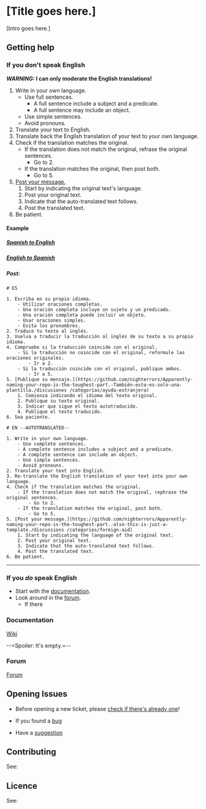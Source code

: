 # [Title goes here.] <!--TODO-->

[Intro goes here.] <!--TODO-->

## Getting help

### If you don't speak English

***WARNING:* I can only moderate the English translations!**

1. Write in your own language.
	- Use full sentences. 
		- A full sentence include a subject and a predicate.
		- A full sentence may include an object.
	- Use simple sentences.
	- Avoid pronouns.
2. Translate your text to English.
3. Translate back the English translation of your text to your own language.
4. Check if the translation matches the original.
	- If the translation does not match the original, refrase the original sentences.
		- Go to 2.
	- If the translation matches the original, then post both.
		- Go to 5.
5. [Post your message.](https://github.com/nighterrors/Apparently-naming-your-repo-is-the-toughest-part.-Also-this-is-just-a-template./discussions/categories/foreign-help)
	1. Start by indicating the original text's language.
	2. Post your original text.
	3. Indicate that the auto-translated text follows.
	4. Post the translated text.
6. Be patient.

#### Example

##### [Spanish to English](https://translate.google.com/?sl=es&tl=en&text=1.%20Escriba%20en%20su%20propio%20idioma.%0A-%20Utilizar%20oraciones%20completas.%0A-%20Una%20oraci%C3%B3n%20completa%20incluye%20un%20sujeto%20y%20un%20predicado.%0A-%20Una%20oraci%C3%B3n%20completa%20puede%20incluir%20un%20objeto.%0A-%20Usar%20oraciones%20simples.%0A-%20Evita%20los%20pronombres.%0A2.%20Traduce%20tu%20texto%20al%20ingl%C3%A9s.%0A3.%20Vuelva%20a%20traducir%20la%20traducci%C3%B3n%20al%20ingl%C3%A9s%20de%20su%20texto%20a%20su%20propio%20idioma.%0A4.%20Compruebe%20si%20la%20traducci%C3%B3n%20coincide%20con%20el%20original.%0A-%20Si%20la%20traducci%C3%B3n%20no%20coincide%20con%20el%20original%2C%20reformule%20las%20oraciones%20originales.%0A-%20Ir%20a%202.%0A-%20Si%20la%20traducci%C3%B3n%20coincide%20con%20el%20original%2C%20publique%20ambos.%0A-%20Ir%20a%205.%0A5.%20%5BPublique%20su%20mensaje.%5D(https%3A%2F%2Fgithub.com%2Fnighterrors%2FApparently-naming-your-repo-is-the-toughest-part.-Tambi%C3%A9n-esto-es-solo-una-plantilla.%2Fdiscusiones%20%2Fcategor%C3%ADas%2Fayuda-extranjera)%0A1.%20Comienza%20indicando%20el%20idioma%20del%20texto%20original.%0A2.%20Publique%20su%20texto%20original.%0A3.%20Indicar%20que%20sigue%20el%20texto%20autotraducido.%0A4.%20Publique%20el%20texto%20traducido.%0A6.%20Sea%20paciente.&op=translate)

##### [English to Spanish](https://translate.google.com/?sl=en&tl=es&text=1.%20Write%20in%20your%20own%20language.%0A%09-%20Use%20full%20sentences.%20%0A%09%09-%20A%20full%20sentence%20include%20a%20subject%20and%20a%20predicate.%0A%09%09-%20A%20full%20sentence%20may%20include%20an%20object.%0A%09-%20Use%20simple%20sentences.%0A%09-%20Avoid%20pronouns.%0A2.%20Translate%20your%20text%20to%20English.%0A3.%20Translate%20back%20the%20English%20translation%20of%20your%20text%20to%20your%20own%20language.%0A4.%20Check%20if%20the%20translation%20matches%20the%20original.%0A%09-%20If%20the%20translation%20does%20not%20match%20the%20original%2C%20refrase%20the%20original%20sentences.%0A%09%09-%20Go%20to%202.%0A%09-%20If%20the%20translation%20matches%20the%20original%2C%20then%20post%20both.%0A%09%09-%20Go%20to%205.%0A5.%20%5BPost%20your%20message.%5D(https%3A%2F%2Fgithub.com%2Fnighterrors%2FApparently-naming-your-repo-is-the-toughest-part.-Also-this-is-just-a-template.%2Fdiscussions%2Fcategories%2Fforeign-help)%0A%091.%20Start%20by%20indicating%20the%20original%20text%27s%20language.%0A%092.%20Post%20your%20original%20text.%0A%093.%20Indicate%20that%20the%20auto-translated%20text%20follows.%0A%094.%20Post%20the%20translated%20text.%0A6.%20Be%20patient.&op=translate)

##### Post:

```
# ES

1. Escriba en su propio idioma.
	- Utilizar oraciones completas.
	- Una oración completa incluye un sujeto y un predicado.
	- Una oración completa puede incluir un objeto.
	- Usar oraciones simples.
	- Evita los pronombres.
2. Traduce tu texto al inglés.
3. Vuelva a traducir la traducción al inglés de su texto a su propio idioma.
4. Compruebe si la traducción coincide con el original.
	- Si la traducción no coincide con el original, reformule las oraciones originales.
		- Ir a 2.
	- Si la traducción coincide con el original, publique ambos.
		- Ir a 5.
5. [Publique su mensaje.](https://github.com/nighterrors/Apparently-naming-your-repo-is-the-toughest-part.-También-esto-es-solo-una-plantilla./discusiones /categorías/ayuda-extranjera)
	1. Comienza indicando el idioma del texto original.
	2. Publique su texto original.
	3. Indicar que sigue el texto autotraducido.
	4. Publique el texto traducido.
6. Sea paciente.

# EN --AUTOTRANSLATED--

1. Write in your own language.
	- Use complete sentences.
	- A complete sentence includes a subject and a predicate.
	- A complete sentence can include an object.
	- Use simple sentences.
	- Avoid pronouns.
2. Translate your text into English.
3. Re-translate the English translation of your text into your own language.
4. Check if the translation matches the original.
	- If the translation does not match the original, rephrase the original sentences.
		- Go to 2.
	- If the translation matches the original, post both.
		- Go to 5.
5. [Post your message.](https://github.com/nighterrors/Apparently-naming-your-repo-is-the-toughest-part.-also-this-is-just-a-template./discussions /categories/foreign-aid)
	1. Start by indicating the language of the original text.
	2. Post your original text.
	3. Indicate that the auto-translated text follows.
	4. Post the translated text.
6. Be patient.
```
---



### If you *do* speak English

- Start with the [documentation](). <!--TODO-->
- Look around in the [forum](). <!--TODO-->
	- If there <!--TODO-->

### Documentation <!--TODO-->

[Wiki](https://github.com/nighterrors/Apparently-naming-your-repo-is-the-toughest-part.-Also-this-is-just-a-template./wiki)

--=Spoiler: It's empty.=--

### Forum <!--TODO-->

[Forum](https://github.com/nighterrors/Apparently-naming-your-repo-is-the-toughest-part.-Also-this-is-just-a-template./discussions)

## Opening Issues <!--TODO-->

- Before opening a new ticket, please [check if there's already one](https://github.com/nighterrors/[RepoGoesHere]/issues?q=is%3Aissue)!

- If you found a [bug](https://github.com/nighterrors/[RepoGoesHere]/issues/new?assignees=&labels=bug&template=bug_report.md&title=%5BBUG%5D)
- Have a [suggestion](https://github.com/nighterrors/[RepoGoesHere]/issues/new?assignees=&labels=&template=suggestion.md&title=%5BIMP%5D)

## Contributing <!--TODO-->

See: <!--TODO-->

## Licence <!--TODO-->

See: <!--TODO-->